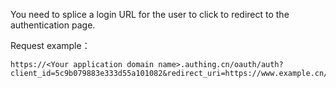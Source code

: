 <IntegrationDetailCard title="Splicing the login authorization link">

You need to splice a login URL for the user to click to redirect to the authentication page.

<ApiMethodSpec method="get" host="https://<your application domain name>.authing.cn" path="/oauth/auth" summary="Splice a link and let the end-user access it in the browser, and initiate an OAuth2.0 authorization login request。" description="Initiating authorization requires splicing a URL for authorization and letting end-users access it in a browser. The specific parameters are as follows:">
<template slot="queryParams">
<ApiMethodParam name="client_id" type="string" required description="Application ID。"/>
<ApiMethodParam name="redirect_uri" type="string" required>

Callback link. After the user is successfully authenticated by the OP, the OP will send the authorization code to this address in the form of a URL query. This value **must** appear in the **callback address** of the console configuration, otherwise the OP is not allowed to call back to this address.

</ApiMethodParam>
<ApiMethodParam name="scope" type="string" description="The requested permission is not implemented yet, please fill in user."/>

<ApiMethodParam name="response_type" type="string" required>

Return type, `code` must be filled here. It is used to specify what information the OP will return after a successful login. If it is specified as `code`, the OP will return the authorization code code, or it can be specified as `token`, and the OP will return the user's access_token. For this method, please refer to the implicit below Mode chapter.

</ApiMethodParam>
<ApiMethodParam name="state" type="string" required description="A random string used to prevent CSRF attacks. If the state value in the response is different from the state value set before the request is sent, it means that it is under attack."/>
</template>
</ApiMethodSpec>

Request example：

```
https://<Your application domain name>.authing.cn/oauth/auth?client_id=5c9b079883e333d55a101082&redirect_uri=https://www.example.cn/example&scope=user&response_type=code&state=52378542395
```

</IntegrationDetailCard>

